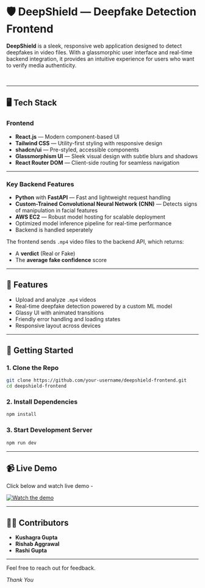 # 🛡️ DeepShield — Deepfake Detection Frontend

**DeepShield** is a sleek, responsive web application designed to detect deepfakes in video files. With a glassmorphic user interface and real-time backend integration, it provides an intuitive experience for users who want to verify media authenticity.

<br/>

---

## 🖥️ Tech Stack

### Frontend
- **React.js** — Modern component-based UI
- **Tailwind CSS** — Utility-first styling with responsive design
- **shadcn/ui** — Pre-styled, accessible components
- **Glassmorphism UI** — Sleek visual design with subtle blurs and shadows
- **React Router DOM** — Client-side routing for seamless navigation

---


### Key Backend Features
- **Python** with **FastAPI** — Fast and lightweight request handling
- **Custom-Trained Convolutional Neural Network (CNN)** — Detects signs of manipulation in facial features
- **AWS EC2** — Robust model hosting for scalable deployment
- Optimized model inference pipeline for real-time performance
- Backend is handled seperately

The frontend sends `.mp4` video files to the backend API, which returns:
- A **verdict** (Real or Fake)
- The **average fake confidence** score

---

## 📸 Features

- Upload and analyze `.mp4` videos
- Real-time deepfake detection powered by a custom ML model
- Glassy UI with animated transitions
- Friendly error handling and loading states
- Responsive layout across devices

---

## 🚀 Getting Started

### 1. Clone the Repo

```bash
git clone https://github.com/your-username/deepshield-frontend.git
cd deepshield-frontend

```

### 2. Install Dependencies

```bash
npm install
```

### 3. Start Development Server

```bash
npm run dev
```

---
## 📹 Live Demo

Click below and watch live demo -

[![Watch the demo](https://img.youtube.com/vi/CIwoXkKb1Ds/0.jpg)](https://www.youtube.com/watch?v=CIwoXkKb1Ds)

---

## 👨‍💻 Contributors

- **Kushagra Gupta**  
- **Rishab Aggrawal**
- **Rashi Gupta**

---

Feel free to reach out for feedback.

*Thank You*


